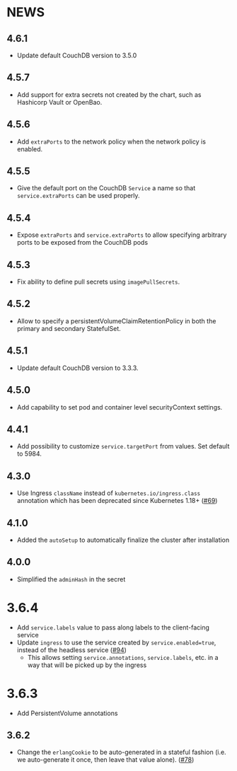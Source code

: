 # NEWS

## 4.6.1
- Update default CouchDB version to 3.5.0

## 4.5.7

- Add support for extra secrets not created by the chart, such as Hashicorp Vault or OpenBao.

## 4.5.6

- Add `extraPorts` to the network policy when the network policy is enabled.

## 4.5.5

- Give the default port on the CouchDB `Service` a name so that `service.extraPorts` can be used properly.

## 4.5.4

- Expose `extraPorts` and `service.extraPorts` to allow specifying arbitrary ports to be exposed from the CouchDB pods

## 4.5.3

- Fix ability to define pull secrets using `imagePullSecrets`.

## 4.5.2

- Allow to specify a persistentVolumeClaimRetentionPolicy in both the primary and secondary StatefulSet.

## 4.5.1

- Update default CouchDB version to 3.3.3.

## 4.5.0

- Add capability to set pod and container level securityContext settings.

## 4.4.1

- Add possibility to customize `service.targetPort` from values. Set default to 5984.

## 4.3.0

- Use Ingress `className` instead of `kubernetes.io/ingress.class` annotation which has been deprecated since Kubernetes 1.18+ ([#69](https://github.com/apache/couchdb-helm/issues/69))

## 4.1.0

- Added the `autoSetup` to automatically finalize the cluster after installation

## 4.0.0

- Simplified the `adminHash` in the secret

# 3.6.4

- Add `service.labels` value to pass along labels to the client-facing service
- Update `ingress` to use the service created by `service.enabled=true`,
  instead of the headless service
  ([#94](https://github.com/apache/couchdb-helm/issues/94))
  - This allows setting `service.annotations`, `service.labels`, etc. in a way that will be picked up by the ingress

# 3.6.3

- Add PersistentVolume annotations

## 3.6.2

- Change the `erlangCookie` to be auto-generated in a stateful fashion (i.e. we auto-generate it once, then leave that
  value alone). ([#78](https://github.com/apache/couchdb-helm/issues/78))

